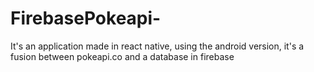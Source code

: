 # FirebasePokeapi-
It's an application made in react native, using the android version, it's a fusion between pokeapi.co and a database in firebase
